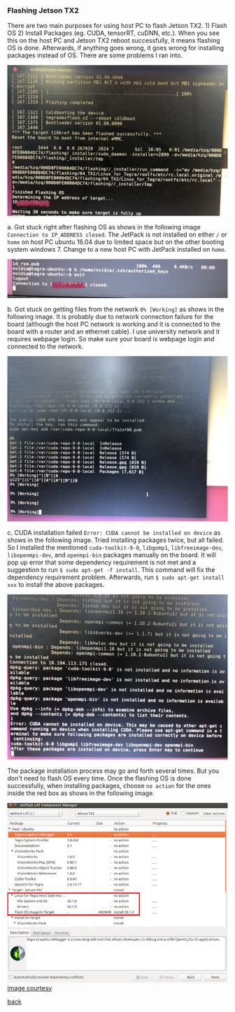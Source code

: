 ### Flashing Jetson TX2
There are two main purposes for using host PC to flash Jetson TX2. 1) Flash OS 2) Install Packages (eg. CUDA, tensorRT, cuDNN, etc.). When you see this on the host PC and Jetson TX2 reboot successfully, it means flashing OS is done. Afterwards, if anything goes wrong, it goes wrong for installing packages instead of OS. There are some problems I ran into.

![flashing successfully](/assets/img/jetson/flashing_done.JPG)

  a. Got stuck right after flashing OS as shows in the following image `Connection to IP_ADDRESS closed`. The JetPack is not installed on either `/` or `home` on host PC ubuntu 16.04 due to limited space but on the other booting system windows 7. Change to a new host PC with JetPack installed on `home`.

![not enough memory](/assets/img/jetson/not_enough_memory.JPG)

  b. Got stuck on getting files from the network `0% [Working]` as shows in the following image. It is probably due to network connection failure for the board (although the host PC network is working and it is connected to the board with a router and an ethernet cable). I use university network and it requires webpage login. So make sure your board is webpage login and connected to the network.

![network problem](/assets/img/jetson/network_problem.JPG)

  c. CUDA installation failed `Error: CUDA cannot be installed on device` as shows in the following image. Tried installing packages twice, but all failed. So I installed the mentioned `cuda-toolkit-9-0`, `libgomp1`, `libfreeimage-dev`, `libopenmpi-dev`, and `openmpi-bin` packages manually on the board. It will pop up error that some dependency requirement is not met and a suggestion to run `$ sudo apt-get -f install`. This command will fix the dependency requirement problem. Afterwards, run `$ sudo apt-get install xxx` to install the above packages.

![CUDA installation failed](/assets/img/jetson/cuda_fail.JPG)

The package installation process may go and forth several times. But you don't need to flash OS every time. Once the flashing OS is done successfully, when installing packages, choose `no action` for the ones inside the red box as shows in the following image.

![only install packages](/assets/img/jetson/flashing.png)[image courtesy](https://blog.csdn.net/Code_Mart/article/details/82153931)

[back](./)
